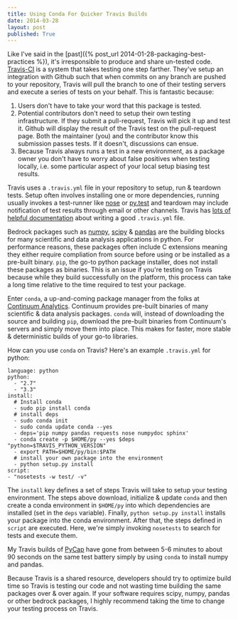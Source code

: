 ```yaml
---
title: Using Conda For Quicker Travis Builds
date: 2014-03-28
layout: post
published: True
---
```


Like I've said in the [past]({% post_url 2014-01-28-packaging-best-practices %}), it's irresponsible to produce and share un-tested code. [Travis-CI](https://travis-ci.org) is a system that takes testing one step farther. They've setup an integration with Github such that when commits on any branch are pushed to your repository, Travis will pull the branch to one of their testing servers and execute a series of tests on your behalf. This is fantastic because:

1. Users don't have to take your word that this package is tested.
2. Potential contributors don't need to setup their own testing infrastructure. If they submit a pull-request, Travis will pick it up and test it. Github will display the result of the Travis test on the pull-request page. Both the maintainer (you) and the contributor know this submission passes tests. If it doesn't, discussions can ensue.
3. Because Travis always runs a test in a new environment, as a package owner you don't have to worry about false positives when testing locally, i.e. some particular aspect of your local setup biasing test results.

Travis uses a `.travis.yml` file in your repository to setup, run & teardown tests. Setup often involves installing one or more dependencies, running usually invokes a test-runner like [nose](https://nose.readthedocs.org/en/latest/) or [py.test](http://pytest.org/latest/) and teardown may include notification of test results through email or other channels. Travis has [lots of helpful documentation](http://docs.travis-ci.com/user/build-configuration/) about writing a good `.travis.yml` file.

Bedrock packages such as [numpy](http://www.numpy.org), [scipy](http://www.scipy.org) & [pandas](http://pandas.pydata.org) are the building blocks for many scientific and data analysis applications in python. For performance reasons, these packages often include C extensions meaning they either require compliation from source before using or be installed as a pre-built binary. `pip`, the go-to python package installer, does not install these packages as binaries. This is an issue if you're testing on Travis because while they build successfully on the platform, this process can take a long time relative to the time required to test your package.

Enter `conda`, a up-and-coming package manager from the folks at [Continuum Analytics](http://continuum.io). Continuum provides pre-built binaries of many scientific & data analysis packages. `conda` will, instead of downloading the source and building `pip`, download the pre-built binaries from Continuum's servers and simply move them into place. This makes for faster, more stable & deterministic builds of your go-to libraries.

How can you use `conda` on Travis? Here's an example `.travis.yml` for python:

```
language: python
python:
  - "2.7"
  - "3.3"
install:
  # Install conda
  - sudo pip install conda
  # install deps
  - sudo conda init
  - sudo conda update conda --yes
  - deps='pip numpy pandas requests nose numpydoc sphinx'
  - conda create -p $HOME/py --yes $deps "python=$TRAVIS_PYTHON_VERSION"
  - export PATH=$HOME/py/bin:$PATH
  # install your own package into the environment
  - python setup.py install
script:
- "nosetests -w test/ -v"
```

The `install` key defines a set of steps Travis will take to setup your testing environment. The steps above download, initialize & update `conda` and then create a conda environment in `$HOME/py` into which dependencies are installed (set in the `deps` variable). Finally, `python setup.py install` installs your package into the conda environment. After that, the steps defined in `script` are executed. Here, we're simply invoking `nosetests` to search for tests and execute them.

My Travis builds of [PyCap](http://pycap.rtfd.org) have gone from between 5-6 minutes to about 90 seconds on the same test battery simply by using `conda` to install numpy and pandas.

Because Travis is a shared resource, developers should try to optimize build time so Travis is testing our code and not wasting time building the same packages over & over again. If your software requires scipy, numpy, pandas or other bedrock packages, I highly recommend taking the time to change your testing process on Travis.
